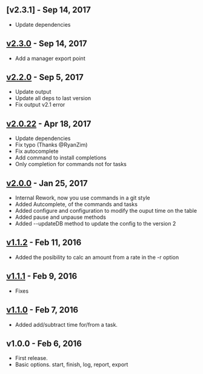 ## [v2.3.1] - Sep 14, 2017

- Update dependencies

## [v2.3.0] - Sep 14, 2017

- Add a manager export point

## [v2.2.0] - Sep 5, 2017

- Update output
- Update all deps to last version
- Fix output v2.1 error

## [v2.0.22] - Apr 18, 2017

- Update dependencies
- Fix typo (Thanks @RyanZim)
- Fix autocomplete
- Add command to install completions
- Only completion for commands not for tasks

## [v2.0.0] - Jan 25, 2017

- Internal Rework, now you use commands in a git style
- Added Autcomplete, of the commands and tasks
- Added configure and configuration to modify the ouput time on the table
- Added pause and unpause methods
- Added --updateDB method to update the config to the version 2

## [v1.1.2] - Feb 11, 2016

- Added the posibility to calc an amount from a rate in the -r option

## [v1.1.1] - Feb 9, 2016

- Fixes

## [v1.1.0] - Feb 7, 2016

- Added add/subtract time for/from a task.

## v1.0.0 - Feb 6, 2016

- First release.
- Basic options. start, finish, log, report, export

[v1.1.0]: https://github.com/danibram/time-tracker-cli/compare/v1.0.0...v1.1.0
[v1.1.1]: https://github.com/danibram/time-tracker-cli/compare/v1.1.0...v1.1.1
[v1.1.2]: https://github.com/danibram/time-tracker-cli/compare/v1.1.1...v1.1.2
[v2.0.0]: https://github.com/danibram/time-tracker-cli/compare/v1.1.2...v2.0.0
[v2.0.22]: https://github.com/danibram/time-tracker-cli/compare/v2.0.0...v2.0.22
[v2.2.0]: https://github.com/danibram/time-tracker-cli/compare/v2.0.22...v2.2.0
[v2.3.0]: https://github.com/danibram/time-tracker-cli/compare/v2.2.0...v2.3.0